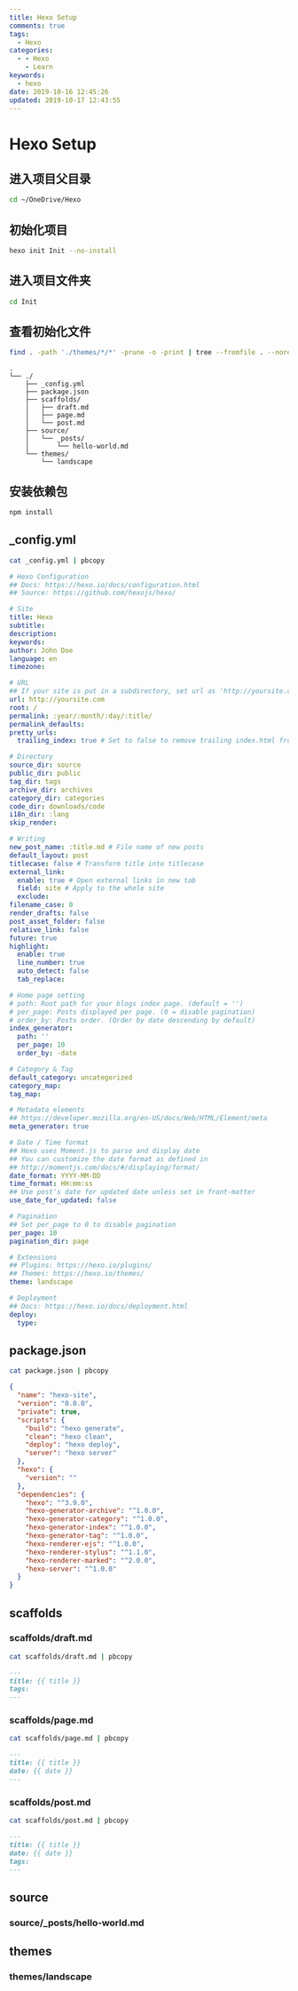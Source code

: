 ```yaml
---
title: Hexo Setup
comments: true
tags:
  - Hexo
categories:
  - - Hexo
    - Learn
keywords:
  - hexo
date: 2019-10-16 12:45:26
updated: 2019-10-17 12:43:55
---
```


# Hexo Setup

## 进入项目父目录

```bash 进入项目父目录
cd ~/OneDrive/Hexo
```

## 初始化项目

```bash 初始化项目
hexo init Init --no-install
```

## 进入项目文件夹

```bash 进入项目文件夹
cd Init
```

## 查看初始化文件

```bash 查看初始化文件
find . -path './themes/*/*' -prune -o -print | tree --fromfile . --noreport -F --sort=name -n | pbcopy
```

```plain 初始化文件
.
└── ./
    ├── _config.yml
    ├── package.json
    ├── scaffolds/
    │   ├── draft.md
    │   ├── page.md
    │   └── post.md
    ├── source/
    │   └── _posts/
    │       └── hello-world.md
    └── themes/
        └── landscape
```

## 安装依赖包

```bash 安装依赖包
npm install
```

## _config.yml

```bash _config.yml
cat _config.yml | pbcopy
```

```yaml _config.yml
# Hexo Configuration
## Docs: https://hexo.io/docs/configuration.html
## Source: https://github.com/hexojs/hexo/

# Site
title: Hexo
subtitle:
description:
keywords:
author: John Doe
language: en
timezone:

# URL
## If your site is put in a subdirectory, set url as 'http://yoursite.com/child' and root as '/child/'
url: http://yoursite.com
root: /
permalink: :year/:month/:day/:title/
permalink_defaults:
pretty_urls:
  trailing_index: true # Set to false to remove trailing index.html from permalinks

# Directory
source_dir: source
public_dir: public
tag_dir: tags
archive_dir: archives
category_dir: categories
code_dir: downloads/code
i18n_dir: :lang
skip_render:

# Writing
new_post_name: :title.md # File name of new posts
default_layout: post
titlecase: false # Transform title into titlecase
external_link:
  enable: true # Open external links in new tab
  field: site # Apply to the whole site
  exclude:
filename_case: 0
render_drafts: false
post_asset_folder: false
relative_link: false
future: true
highlight:
  enable: true
  line_number: true
  auto_detect: false
  tab_replace:

# Home page setting
# path: Root path for your blogs index page. (default = '')
# per_page: Posts displayed per page. (0 = disable pagination)
# order_by: Posts order. (Order by date descending by default)
index_generator:
  path: ''
  per_page: 10
  order_by: -date

# Category & Tag
default_category: uncategorized
category_map:
tag_map:

# Metadata elements
## https://developer.mozilla.org/en-US/docs/Web/HTML/Element/meta
meta_generator: true

# Date / Time format
## Hexo uses Moment.js to parse and display date
## You can customize the date format as defined in
## http://momentjs.com/docs/#/displaying/format/
date_format: YYYY-MM-DD
time_format: HH:mm:ss
## Use post's date for updated date unless set in front-matter
use_date_for_updated: false

# Pagination
## Set per_page to 0 to disable pagination
per_page: 10
pagination_dir: page

# Extensions
## Plugins: https://hexo.io/plugins/
## Themes: https://hexo.io/themes/
theme: landscape

# Deployment
## Docs: https://hexo.io/docs/deployment.html
deploy:
  type:
```

## package.json

```bash package.json
cat package.json | pbcopy
```

```json package.json
{
  "name": "hexo-site",
  "version": "0.0.0",
  "private": true,
  "scripts": {
    "build": "hexo generate",
    "clean": "hexo clean",
    "deploy": "hexo deploy",
    "server": "hexo server"
  },
  "hexo": {
    "version": ""
  },
  "dependencies": {
    "hexo": "^3.9.0",
    "hexo-generator-archive": "^1.0.0",
    "hexo-generator-category": "^1.0.0",
    "hexo-generator-index": "^1.0.0",
    "hexo-generator-tag": "^1.0.0",
    "hexo-renderer-ejs": "^1.0.0",
    "hexo-renderer-stylus": "^1.1.0",
    "hexo-renderer-marked": "^2.0.0",
    "hexo-server": "^1.0.0"
  }
}
```

## scaffolds

### scaffolds/draft.md

```bash scaffolds/draft.md
cat scaffolds/draft.md | pbcopy
```

```markdown scaffolds/draft.md
---
title: {{ title }}
tags:
---
```

### scaffolds/page.md

```bash scaffolds/page.md
cat scaffolds/page.md | pbcopy
```

```markdown scaffolds/page.md
---
title: {{ title }}
date: {{ date }}
---
```

### scaffolds/post.md

```bash scaffolds/post.md
cat scaffolds/post.md | pbcopy
```

```markdown scaffolds/post.md
---
title: {{ title }}
date: {{ date }}
tags:
---
```

## source

### source/_posts/hello-world.md

## themes

### themes/landscape